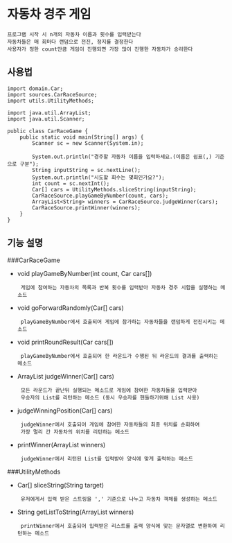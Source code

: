# 자동차 경주 게임
    프로그램 시작 시 n개의 자동차 이름과 횟수를 입력받는다
    자동차들은 매 회마다 랜덤으로 전진, 정지를 결정한다
    사용자가 정한 count만큼 게임이 진행되면 가장 많이 진행한 자동차가 승리한다


## 사용법
    import domain.Car;
    import sources.CarRaceSource;
    import utils.UtilityMethods;
    
    import java.util.ArrayList;
    import java.util.Scanner;
    
    public class CarRaceGame {
    	public static void main(String[] args) {
    		Scanner sc = new Scanner(System.in);
    
    		System.out.println("경주할 자동차 이름을 입력하세요.(이름은 쉼표(,) 기준으로 구분");
    		String inputString = sc.nextLine();
    		System.out.println("시도할 회수는 몇회인가요?");
    		int count = sc.nextInt();
    		Car[] cars = UtilityMethods.sliceString(inputString);
    		CarRaceSource.playGameByNumber(count, cars);
    		ArrayList<String> winners = CarRaceSource.judgeWinner(cars);
    		CarRaceSource.printWinner(winners);
    	}
    }

    
## 기능 설명

 ###CarRaceGame
 - void playGameByNumber(int count, Car cars[])

        게임에 참여하는 자동차의 목록과 반복 횟수를 입력받아 자동차 경주 시합을 실행하는 메소드
        
 - void goForwardRandomly(Car[] cars)

        playGameByNumber에서 호출되어 게임에 참가하는 자동차들을 랜덤하게 전진시키는 메소드
        
 - void printRoundResult(Car cars[])
        
        playGameByNumber에서 호출되어 한 라운드가 수행된 뒤 라운드의 결과를 출력하는 메소드
        
 - ArrayList<String> judgeWinner(Car[] cars)

        모든 라운드가 끝난뒤 실행되는 메소드로 게임에 참여한 자동차들을 입력받아 
        우승자의 List를 리턴하는 메소드 (동시 우승자를 핸들하기위해 List 사용)
        
 - judgeWinningPosition(Car[] cars)
        
        judgeWinner에서 호출되어 게임에 참여한 자동차들의 최종 위치를 순회하여
        가장 멀리 간 자동차의 위치를 리턴하는 메소드
        
 - printWinner(ArrayList<String> winners)

        judgeWinner에서 리턴된 List를 입력받아 양식에 맞게 출력하는 메소드
        
        
 ###UtilityMethods
 - Car[] sliceString(String target)
 
        유저에게서 입력 받은 스트링을 ',' 기준으로 나누고 자동차 객체를 생성하는 메소드
        
 - String getListToString(ArrayList<String> winners)
 
        printWinner에서 호출되어 입력받은 리스트를 출력 양식에 맞는 문자열로 변환하여 리턴하는 메소드